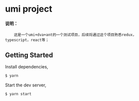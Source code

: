 # umi project

#### 说明：
        这是一个umi+dva+ant的一个测试项目，后续将通过这个项目熟悉redux，typescript，react等；
## Getting Started

Install dependencies,

```bash
$ yarn
```

Start the dev server,

```bash
$ yarn start
```
